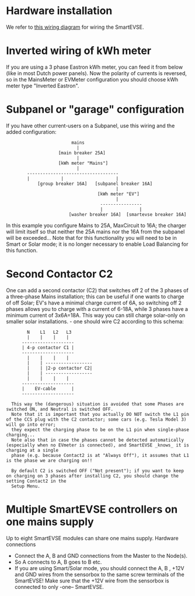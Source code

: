 # Hardware installation

We refer to [this wiring diagram](SmartEVSEv3_build.pdf) for wiring the SmartEVSE.


# Inverted wiring of kWh meter
If you are using a 3 phase Eastron kWh meter, you can feed it from below (like in most Dutch power panels). Now the polarity of currents is reversed, so in the MainsMeter or EVMeter configuration you should choose kWh meter type "Inverted Eastron".

# Subpanel or "garage" configuration
If you have other current-users on a Subpanel, use this wiring and the added configuration:

                             mains
                               |
                        [main breaker 25A]
                               |
                        [kWh meter "Mains"]
                               |
            -----------------------------------
            |            |                    |
                [group breaker 16A]   [subpanel breaker 16A]
                                              |
                                       [kWh meter "EV"]
                                              |
                                        ----------------
                                        |              |
                            [washer breaker 16A]  [smartevse breaker 16A]

   In this example you configure Mains to 25A, MaxCircuit to 16A; the charger will limit itself so that neither the 25A mains nor the 16A from the subpanel will be
   exceeded...
   Note that for this functionality you will need to be in Smart or Solar mode; it is no longer necessary to enable Load Balancing for this function.

# Second Contactor C2
One can add a second contactor (C2) that switches off 2 of the 3 phases of a three-phase Mains installation; this can be useful if one wants to charge of off
      Solar; EV's have a minimal charge current of 6A, so switching off 2 phases allows you to charge with a current of 6-18A, while 3 phases have a minimum current
      of 3x6A=18A. This way you can still charge solar-only on smaller solar installations.
    - one should wire C2 according to this schema:

            N    L1   L2   L3
            |    |    |    |
          --------------------
          | 4-p contactor C1 |
          --------------------
            |    |    |    |
            |    | ------------------
            |    | |2-p contactor C2|
            |    | ------------------
            |    |    |    |
          --------------------
          |    EV-cable      |
          --------------------

      This way the (dangerous) situation is avoided that some Phases are switched ON, and Neutral is switched OFF.
      Note that it is important that you actually DO NOT switch the L1 pin of the CCS plug with the C2 contactor; some cars (e.g. Tesla Model 3) will go into error;
      they expect the charging phase to be on the L1 pin when single-phase charging...
      Note also that in case the phases cannot be detected automatically (especially when no EVmeter is connected), and SmartEVSE _knows_ it is charging at a single
      phase (e.g. because Contact2 is at "Always Off"), it assumes that L1 is the phase we are charging on!!

      By default C2 is switched OFF ("Not present"); if you want to keep on charging on 3 phases after installing C2, you should change the setting Contact2 in the
      Setup Menu.

# Multiple SmartEVSE controllers on one mains supply
Up to eight SmartEVSE modules can share one mains supply.
Hardware connections
* Connect the A, B and GND connections from the Master to the Node(s).
* So A connects to A, B goes to B etc.
* If you are using Smart/Solar mode, you should connect the A, B , +12V and GND wires from the sensorbox to the same screw terminals of the SmartEVSE! Make sure that the +12V  wire from the sensorbox is connected to only  -one– SmartEVSE.

